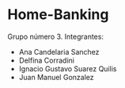 # Home-Banking
Grupo número 3.
Integrantes:
 - Ana Candelaria Sanchez 
 - Delfina Corradini
 - Ignacio Gustavo Suarez Quilis
 - Juan Manuel Gonzalez